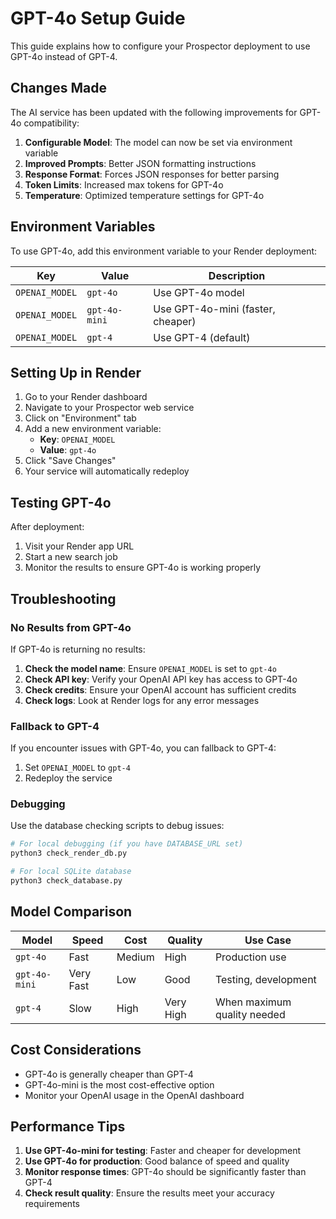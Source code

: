 # GPT-4o Setup Guide

This guide explains how to configure your Prospector deployment to use GPT-4o instead of GPT-4.

## Changes Made

The AI service has been updated with the following improvements for GPT-4o compatibility:

1. **Configurable Model**: The model can now be set via environment variable
2. **Improved Prompts**: Better JSON formatting instructions
3. **Response Format**: Forces JSON responses for better parsing
4. **Token Limits**: Increased max tokens for GPT-4o
5. **Temperature**: Optimized temperature settings for GPT-4o

## Environment Variables

To use GPT-4o, add this environment variable to your Render deployment:

| Key | Value | Description |
|-----|-------|-------------|
| `OPENAI_MODEL` | `gpt-4o` | Use GPT-4o model |
| `OPENAI_MODEL` | `gpt-4o-mini` | Use GPT-4o-mini (faster, cheaper) |
| `OPENAI_MODEL` | `gpt-4` | Use GPT-4 (default) |

## Setting Up in Render

1. Go to your Render dashboard
2. Navigate to your Prospector web service
3. Click on "Environment" tab
4. Add a new environment variable:
   - **Key**: `OPENAI_MODEL`
   - **Value**: `gpt-4o`
5. Click "Save Changes"
6. Your service will automatically redeploy

## Testing GPT-4o

After deployment:

1. Visit your Render app URL
2. Start a new search job
3. Monitor the results to ensure GPT-4o is working properly

## Troubleshooting

### No Results from GPT-4o

If GPT-4o is returning no results:

1. **Check the model name**: Ensure `OPENAI_MODEL` is set to `gpt-4o`
2. **Check API key**: Verify your OpenAI API key has access to GPT-4o
3. **Check credits**: Ensure your OpenAI account has sufficient credits
4. **Check logs**: Look at Render logs for any error messages

### Fallback to GPT-4

If you encounter issues with GPT-4o, you can fallback to GPT-4:

1. Set `OPENAI_MODEL` to `gpt-4`
2. Redeploy the service

### Debugging

Use the database checking scripts to debug issues:

```bash
# For local debugging (if you have DATABASE_URL set)
python3 check_render_db.py

# For local SQLite database
python3 check_database.py
```

## Model Comparison

| Model | Speed | Cost | Quality | Use Case |
|-------|-------|------|---------|----------|
| `gpt-4o` | Fast | Medium | High | Production use |
| `gpt-4o-mini` | Very Fast | Low | Good | Testing, development |
| `gpt-4` | Slow | High | Very High | When maximum quality needed |

## Cost Considerations

- GPT-4o is generally cheaper than GPT-4
- GPT-4o-mini is the most cost-effective option
- Monitor your OpenAI usage in the OpenAI dashboard

## Performance Tips

1. **Use GPT-4o-mini for testing**: Faster and cheaper for development
2. **Use GPT-4o for production**: Good balance of speed and quality
3. **Monitor response times**: GPT-4o should be significantly faster than GPT-4
4. **Check result quality**: Ensure the results meet your accuracy requirements
